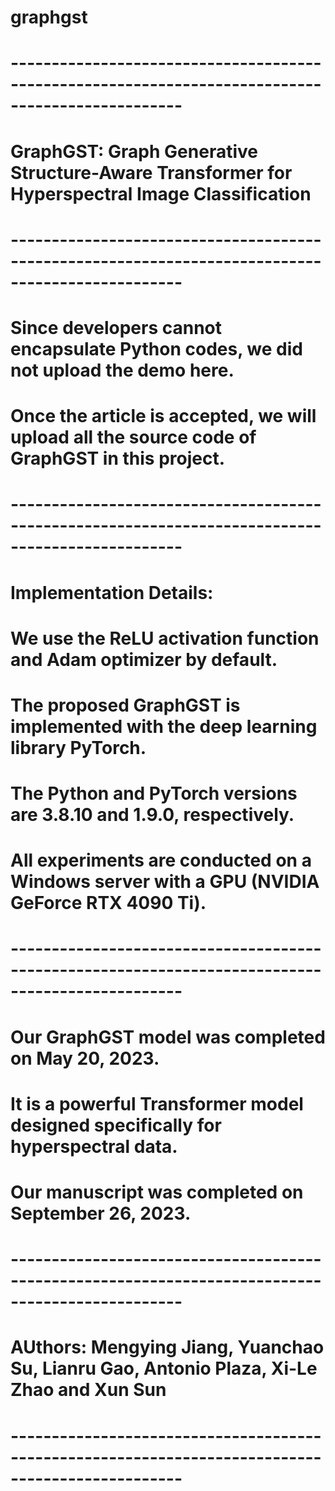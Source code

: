 # graphgst
# -------------------------------------------------------------------------------------------------
# GraphGST: Graph Generative Structure-Aware Transformer for Hyperspectral Image Classification
# -------------------------------------------------------------------------------------------------
#
# Since developers cannot encapsulate Python codes, we did not upload the demo here.
# Once the article is accepted, we will upload all the source code of GraphGST in this project.
#
# -------------------------------------------------------------------------------------------------
# Implementation Details:
#
# We use the ReLU activation function and Adam optimizer by default. 
# The proposed GraphGST is implemented with the deep learning library PyTorch. 
# The Python and PyTorch versions are 3.8.10 and 1.9.0, respectively. 
# All experiments are conducted on a Windows server with a GPU (NVIDIA GeForce RTX 4090 Ti).
# -------------------------------------------------------------------------------------------------
# Our GraphGST model was completed on May 20, 2023. 
# It is a powerful Transformer model designed specifically for hyperspectral data.
# Our manuscript was completed on September 26, 2023.
# -------------------------------------------------------------------------------------------------
# AUthors: Mengying Jiang, Yuanchao Su, Lianru Gao, Antonio Plaza, Xi-Le Zhao and Xun Sun
# -------------------------------------------------------------------------------------------------
